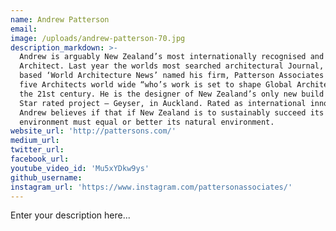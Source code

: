 ```yaml
---
name: Andrew Patterson
email:
image: /uploads/andrew-patterson-70.jpg
description_markdown: >-
  Andrew is arguably New Zealand’s most internationally recognised and published
  Architect. Last year the worlds most searched architectural Journal, London
  based ‘World Architecture News’ named his firm, Patterson Associates as one of
  five Architects world wide “who’s work is set to shape Global Architecture in
  the 21st century. He is the designer of New Zealand’s only new build 6 Green
  Star rated project – Geyser, in Auckland. Rated as international innovator
  Andrew believes if that if New Zealand is to sustainably succeed its built
  environment must equal or better its natural environment.
website_url: 'http://pattersons.com/'
medium_url:
twitter_url:
facebook_url:
youtube_video_id: 'Mu5xYDkw9ys'
github_username:
instagram_url: 'https://www.instagram.com/pattersonassociates/'
---
```


Enter your description here...
